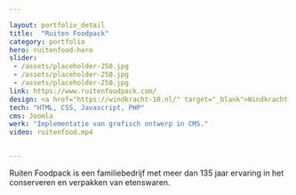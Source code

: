 ```yaml
---

layout: portfolio_detail
title:  "Ruiten Foodpack"
category: portfolio
hero: ruitenfood-hero
slider: 
 - /assets/placeholder-250.jpg
 - /assets/placeholder-250.jpg
 - /assets/placeholder-250.jpg
link: https://www.ruitenfoodpack.com/
design: <a href="https://windkracht-10.nl/" target="_blank">Windkracht 10</a>
tech: "HTML, CSS, Javascript, PHP"
cms: Joomla
werk: "Implementatie van grafisch ontwerp in CMS."
video: ruitenfood.mp4


---
```



Ruiten Foodpack is een familiebedrijf met meer dan 135 jaar ervaring in het conserveren en verpakken van etenswaren. 
